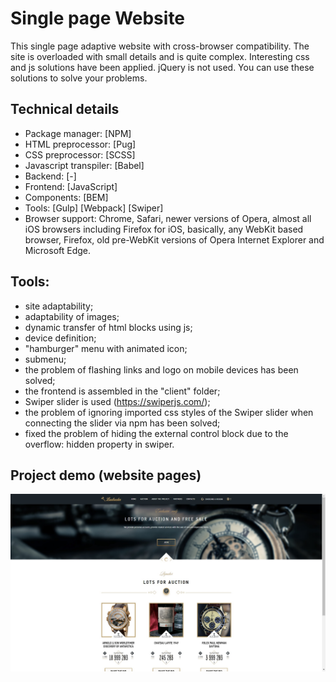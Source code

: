 # Single page Website

This single page adaptive website with cross-browser compatibility. The site is overloaded with small details and is quite complex. Interesting css and js solutions have been applied. jQuery is not used. You can use these solutions to solve your problems. 

## Technical details

- Package manager: [NPM]
- HTML preprocessor: [Pug]
- CSS preprocessor: [SCSS]
- Javascript transpiler: [Babel]
- Backend: [-]
- Frontend: [JavaScript]
- Components: [BEM]
- Tools: [Gulp] [Webpack] [Swiper]
- Browser support: Chrome, Safari, newer versions of Opera, almost all iOS browsers including Firefox for iOS, basically, any WebKit based browser, Firefox, old pre-WebKit versions of Opera Internet Explorer and Microsoft Edge.

## Tools:

- site adaptability;
- adaptability of images;
- dynamic transfer of html blocks using js;
- device definition;
- "hamburger" menu with animated icon;
- submenu;
- the problem of flashing links and logo on mobile devices has been solved;
- the frontend is assembled in the "client" folder;
- Swiper slider is used (https://swiperjs.com/);
- the problem of ignoring imported css styles of the Swiper slider when connecting the slider via npm has been solved;
- fixed the problem of hiding the external control block due to the overflow: hidden property in swiper.

## Project demo (website pages)

![demo.jpg](demo.jpg)